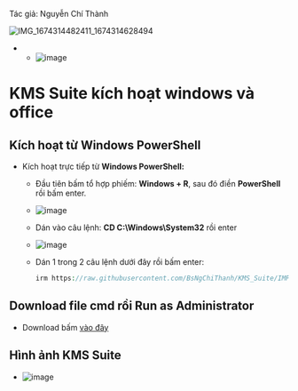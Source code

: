 Tác giả: Nguyễn Chí Thành

![IMG_1674314482411_1674314628494](https://user-images.githubusercontent.com/82578024/231749370-cff3f452-4349-46bd-80e4-dd85653ca27f.jpg)

- - ![image](https://github.com/BsNgChiThanh/Lich-phong-kham/assets/82578024/d575f08f-29b1-4848-83b0-fb5e88dcb50c)

# KMS Suite kích hoạt windows và office #

## Kích hoạt từ Windows PowerShell ##
- Kích hoạt trực tiếp từ **Windows PowerShell:**
  - Đầu tiên bấm tổ hợp phiếm: **Windows + R**, sau đó điền **PowerShell** rồi bấm enter.
  - ![image](https://github.com/BsNgChiThanh/Crack-IDM/assets/82578024/73f131a2-efd7-4c50-9a36-106b02d83fca)
  - Dán vào câu lệnh: **CD C:\Windows\System32** rồi enter
  - ![image](https://github.com/BsNgChiThanh/Crack-IDM/assets/82578024/cc4df65e-6cc1-47a1-a967-fe19d9983a26)
  - Dán 1 trong 2 câu lệnh dưới đây rồi bấm enter:

      ```php
     irm https://raw.githubusercontent.com/BsNgChiThanh/KMS_Suite/IMP/KMS_Suite.ps1 | iex
      ```

 ## Download file cmd rồi Run as Administrator ##
 - Download bấm [vào đây](https://raw.githubusercontent.com/BsNgChiThanh/KMS_Suite/IMP/KMSSuite.cmd)

## Hình ảnh KMS Suite ##
- ![image](https://github.com/BsNgChiThanh/KMS_Suite/assets/82578024/a81d80fc-f80b-457f-8e48-93420b1b844e)
